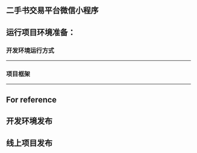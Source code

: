 ## 二手书交易平台微信小程序

## 运行项目环境准备：

   
### 开发环境运行方式


----------------------------------
### 项目框架

---------------
For reference
---------------

## 开发环境发布


## 线上项目发布